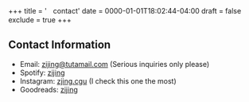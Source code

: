 +++
title = 'ㅤcontact'
date = 0000-01-01T18:02:44-04:00
draft = false
exclude = true
+++

## Contact Information
- Email: zijing@tutamail.com (Serious inquiries only please)
- Spotify: [zijing](https://open.spotify.com/user/1np8ok67bcb7imcaurqbeinm8?si=176dd7af90b14e2b)
- Instagram: [zjing.cgu](https://www.instagram.com/zijing.cgu/) (I check this one the most)
- Goodreads: [zijing](https://www.goodreads.com/user/show/171137026-zijing)